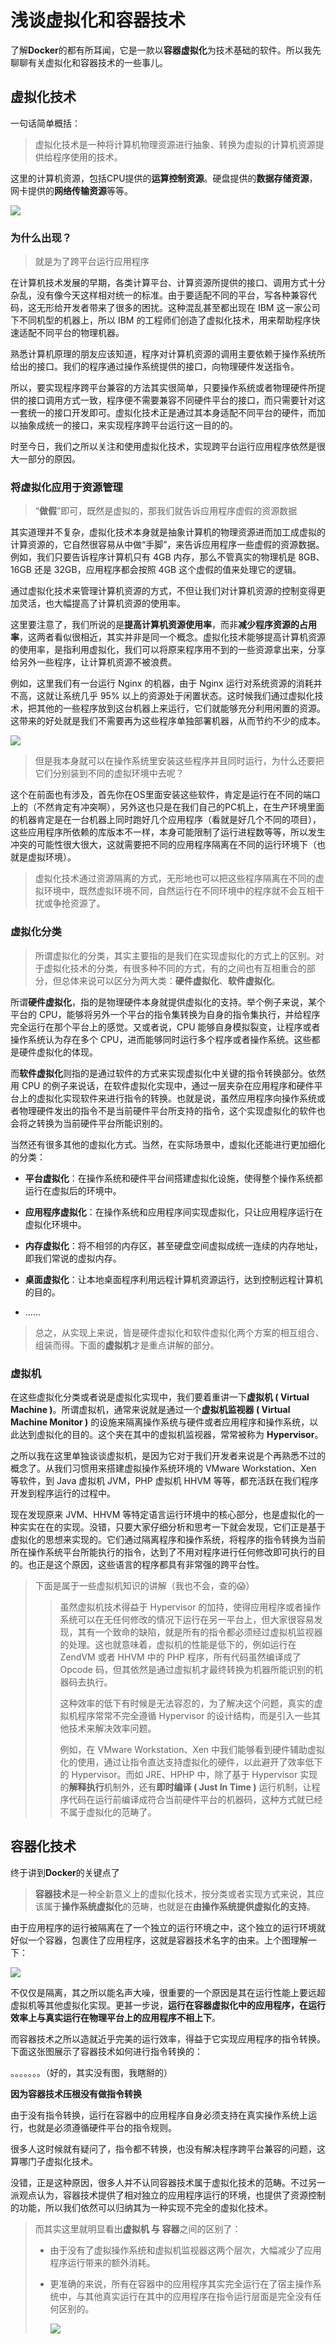 # 浅谈虚拟化和容器技术

了解**Docker**的都有所耳闻，它是一款以**容器虚拟化**为技术基础的软件。所以我先聊聊有关虚拟化和容器技术的一些事儿。

## 虚拟化技术

一句话简单概括：

> 虚拟化技术是一种将计算机物理资源进行抽象、转换为虚拟的计算机资源提供给程序使用的技术。

这里的计算机资源，包括CPU提供的**运算控制资源**。硬盘提供的**数据存储资源**，网卡提供的**网络传输资源**等等。

![](https://github.com/hanxuanliang/Blog/blob/master/Pic/容器化.jpg计算机资源.jpg)

### 为什么出现？

> 就是为了跨平台运行应用程序

在计算机技术发展的早期，各类计算平台、计算资源所提供的接口、调用方式十分杂乱，没有像今天这样相对统一的标准。由于要适配不同的平台，写各种兼容代码，这无形给开发者带来了很多的困扰。这种混乱甚至都出现在 IBM 这一家公司下不同机型的机器上，所以 IBM 的工程师们创造了虚拟化技术，用来帮助程序快速适配不同平台的物理机器。

熟悉计算机原理的朋友应该知道，程序对计算机资源的调用主要依赖于操作系统所给出的接口。我们的程序通过操作系统提供的接口，向物理硬件发送指令。

所以，要实现程序跨平台兼容的方法其实很简单，只要操作系统或者物理硬件所提供的接口调用方式一致，程序便不需要兼容不同硬件平台的接口，而只需要针对这一套统一的接口开发即可。虚拟化技术正是通过其本身适配不同平台的硬件，而加以抽象成统一的接口，来实现程序跨平台运行这一目的的。

时至今日，我们之所以关注和使用虚拟化技术，实现跨平台运行应用程序依然是很大一部分的原因。

### 将虚拟化应用于资源管理

> “**做假**”即可，既然是虚拟的，那我们就告诉应用程序虚假的资源数据

其实道理并不复杂，虚拟化技术本身就是抽象计算机的物理资源进而加工成虚拟的计算资源的，它自然很容易从中做“手脚”，来告诉应用程序一些虚假的资源数据。例如，我们只要告诉程序计算机只有 4GB 内存，那么不管真实的物理机是 8GB、16GB 还是 32GB，应用程序都会按照 4GB 这个虚假的值来处理它的逻辑。

通过虚拟化技术来管理计算机资源的方式，不但让我们对计算机资源的控制变得更加灵活，也大幅提高了计算机资源的使用率。

这里要注意了，我们所说的是**提高计算机资源使用率**，而非**减少程序资源的占用率**，这两者看似很相近，其实并非是同一个概念。虚拟化技术能够提高计算机资源的使用率，是指利用虚拟化，我们可以将原来程序用不到的一些资源拿出来，分享给另外一些程序，让计算机资源不被浪费。

例如，这里我们有一台运行 Nginx 的机器，由于 Nginx 运行对系统资源的消耗并不高，这就让系统几乎 95% 以上的资源处于闲置状态。这时候我们通过虚拟化技术，把其他的一些程序放到这台机器上来运行，它们就能够充分利用闲置的资源。这带来的好处就是我们不需要再为这些程序单独部署机器，从而节约不少的成本。

![](https://github.com/hanxuanliang/Blog/blob/master/Pic/虚拟化技术用于资源管理.jpg)

> 但是我本身就可以在操作系统里安装这些程序并且同时运行，为什么还要把它们分别装到不同的虚拟环境中去呢？

这个在前面也有涉及，首先你在OS里面安装这些软件，肯定是运行在不同的端口上的（不然肯定有冲突啊），另外这也只是在我们自己的PC机上，在生产环境里面的机器肯定是在一台机器上同时跑好几个应用程序（看就是好几个不同的项目），这些应用程序所依赖的库版本不一样，本身可能限制了运行进程数等等，所以发生冲突的可能性很大很大，这就需要把不同的应用程序隔离在不同的运行环境下（也就是虚拟环境）。

> 虚拟化技术通过资源隔离的方式，无形地也可以把这些程序隔离在不同的虚拟环境中，既然虚拟环境不同，自然运行在不同环境中的程序就不会互相干扰或争抢资源了。

### 虚拟化分类

> 所谓虚拟化的分类，其实主要指的是我们在实现虚拟化的方式上的区别。对于虚拟化技术的分类，有很多种不同的方式，有的之间也有互相重合的部分，但总体来说可以区分为两大类：**硬件虚拟化**、**软件虚拟化**。

所谓**硬件虚拟化**，指的是物理硬件本身就提供虚拟化的支持。举个例子来说，某个平台的 CPU，能够将另外一个平台的指令集转换为自身的指令集执行，并给程序完全运行在那个平台上的感觉。又或者说，CPU 能够自身模拟裂变，让程序或者操作系统认为存在多个 CPU，进而能够同时运行多个程序或者操作系统。这些都是硬件虚拟化的体现。

而**软件虚拟化**则指的是通过软件的方式来实现虚拟化中关键的指令转换部分。依然用 CPU 的例子来说话，在软件虚拟化实现中，通过一层夹杂在应用程序和硬件平台上的虚拟化实现软件来进行指令的转换。也就是说，虽然应用程序向操作系统或者物理硬件发出的指令不是当前硬件平台所支持的指令，这个实现虚拟化的软件也会将之转换为当前硬件平台所能识别的。

当然还有很多其他的虚拟化方式。当然，在实际场景中，虚拟化还能进行更加细化的分类：

- **平台虚拟化**：在操作系统和硬件平台间搭建虚拟化设施，使得整个操作系统都运行在虚拟后的环境中。

- **应用程序虚拟化**：在操作系统和应用程序间实现虚拟化，只让应用程序运行在虚拟化环境中。

- **内存虚拟化**：将不相邻的内存区，甚至硬盘空间虚拟成统一连续的内存地址，即我们常说的虚拟内存。

- **桌面虚拟化**：让本地桌面程序利用远程计算机资源运行，达到控制远程计算机的目的。

- ……

> 总之，从实现上来说，皆是硬件虚拟化和软件虚拟化两个方案的相互组合、组装而得。下面的**虚拟机**才是重点讲解的部分。

### 虚拟机

在这些虚拟化分类或者说是虚拟化实现中，我们要着重讲一下**虚拟机 ( Virtual Machine )**。所谓虚拟机，通常来说就是通过一个**虚拟机监视器 ( Virtual Machine Monitor )** 的设施来隔离操作系统与硬件或者应用程序和操作系统，以此达到虚拟化的目的。这个夹在其中的虚拟机监视器，常常被称为 **Hypervisor**。

之所以我在这里单独谈谈虚拟机，是因为它对于我们开发者来说是个再熟悉不过的概念了。从我们习惯用来搭建虚拟操作系统环境的 VMware Workstation、Xen 等软件，到 Java 虚拟机 JVM，PHP 虚拟机 HHVM 等等，都充活跃在我们程序开发到程序运行的过程中。

现在发现原来 JVM、HHVM 等特定语言运行环境中的核心部分，也是虚拟化的一种实实在在的实现。没错，只要大家仔细分析和思考一下就会发现，它们正是基于虚拟化的思想来实现的。它们通过隔离程序和操作系统，将程序的指令转换为当前所在操作系统平台所能执行的指令，达到了不用对程序进行任何修改即可执行的目的。也正是这个原因，这些语言的程序都具有非常强的跨平台性。

> 下面是属于一些虚拟机知识的讲解（我也不会，查的:scream:）
> 
> > 虽然虚拟机技术得益于 Hypervisor 的加持，使得应用程序或者操作系统可以在无任何修改的情况下运行在另一平台上，但大家很容易发现，其有一个致命的缺陷，就是所有的指令都必须经过虚拟机监视器的处理。这也就意味着，虚拟机的性能是低下的，例如运行在 ZendVM 或者 HHVM 中的 PHP 程序，所有代码虽然编译成了 Opcode 码，但其依然是通过虚拟机才最终转换为机器所能识别的机器码去执行。
> > 
> > 这种效率的低下有时候是无法容忍的，为了解决这个问题，真实的虚拟机程序常常不完全遵循 Hypervisor 的设计结构，而是引入一些其他技术来解决效率问题。
> > 
> > 例如，在 VMware Workstation、Xen 中我们能够看到硬件辅助虚拟化的使用，通过让指令直达支持虚拟化的硬件，以此避开了效率低下的 Hypervisor。而如 JRE、HPHP 中，除了基于 Hypervisor 实现的**解释执行**机制外，还有**即时编译 ( Just In Time )** 运行机制，让程序代码在运行前编译成符合当前硬件平台的机器码，这种方式就已经不属于虚拟化的范畴了。

## 容器化技术

终于讲到**Docker**的关键点了

> **容器技术**是一种全新意义上的虚拟化技术，按分类或者实现方式来说，其应该属于**操作系统虚拟化**的范畴，也就是在**由操作系统提供虚拟化的支持**。

由于应用程序的运行被隔离在了一个独立的运行环境之中，这个独立的运行环境就好似一个容器，包裹住了应用程序，这就是容器技术名字的由来。上个图理解一下：

![](https://github.com/hanxuanliang/Blog/blob/master/Pic/容器化.jpg)

不仅仅是隔离，其之所以能名声大噪，很重要的一个原因是其在运行性能上要远超虚拟机等其他虚拟化实现。更甚一步说，**运行在容器虚拟化中的应用程序，在运行效率上与真实运行在物理平台上的应用程序不相上下**。

而容器技术之所以造就近乎完美的运行效率，得益于它实现应用程序的指令转换。下面这张图展示了容器技术如何进行指令转换的：

。。。。。。。（好的，其实没有图，我瞎掰的）

**因为容器技术压根没有做指令转换**

由于没有指令转换，运行在容器中的应用程序自身必须支持在真实操作系统上运行，也就是必须遵循硬件平台的指令规则。

很多人这时候就有疑问了，指令都不转换，也没有解决程序跨平台兼容的问题，这算哪门子虚拟化技术。

没错，正是这种原因，很多人并不认同容器技术属于虚拟化技术的范畴。不过另一派观点认为，容器技术提供了相对独立的应用程序运行的环境，也提供了资源控制的功能，所以我们依然可以归纳其为一种实现不完全的虚拟化技术。

> 而其实这里就明显看出**虚拟机 与 容器**之间的区别了：
> 
> - 由于没有了虚拟操作系统和虚拟机监视器这两个层次，大幅减少了应用程序运行带来的额外消耗。
> 
> - 更准确的来说，所有在容器中的应用程序其实完全运行在了宿主操作系统中，与其他真实运行在其中的应用程序在指令运行层面是完全没有任何区别的。
>   
>   ![](https://github.com/hanxuanliang/Blog/blob/master/Pic/虚拟机与容器.jpg)
